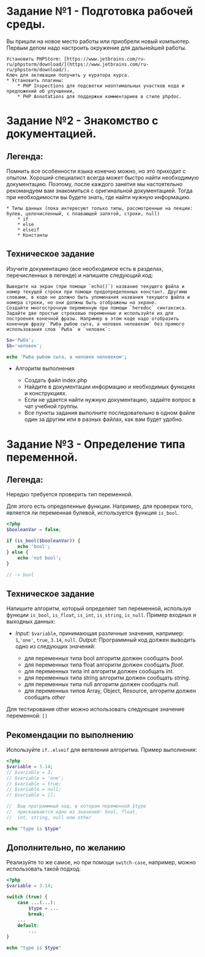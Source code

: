 # Задание №1 - Подготовка рабочей среды.

Вы пришли на новое место работы или приобрели новый компьютер. Первым делом надо настроить окружение для дальнейшей работы.

    Установить PHPStorm: [https://www.jetbrains.com/ru-ru/phpstorm/download/](https://www.jetbrains.com/ru-ru/phpstorm/download/).
    Ключ для активации получить у куратора курса.
    * Установить плагины:
        * PHP Inspections для подсветки неоптимальных участков кода и предложений об улучшении,
        * PHP Annotations для поддержки комментариев в стиле phpdoc.



# Задание №2 - Знакомство с документацией.
## Легенда:

Помнить все особенности языка конечно можно, но это приходит с опытом. Хороший специалист всегда может быстро найти необходимую документацию. Поэтому, после каждого занятия мы настоятельно рекомандуем вам знакомиться с оригинальной документацией. Тогда при необходимости вы будете знать, где найти нужную информацию.

    * Типы данных (пока интересуют только типы, рассмотренные на лекции: булев, целочисленный, с плавающей запятой, строки, null)
        * if
        * else
        * elseif
        * Константы

## Техническое задание

Изучите документацию (все необходимое есть в разделах, перечисленных в легенде) и напишите следующий код:

    Выведите на экран (при помощи `echo()`) название текущего файла и номер текущей строки при помощи предопределенных констант. Другими словами, в коде не должно быть упоминания названия текущего файла и номера строки, но они должны быть отображены на экране.
    Создайте многострочную переменную при помощи `heredoc` синтаксиса.
    Задайте две простые строковые переменные и используйте их для построения конечной фразы. Например в этом коде надо отобразить конечную фразу `Рыба рыбою сыта, а человек человеком` без прямого использования слов `Рыба` и `человек`:
```php
$a='Рыба';
$b='человек';

echo 'Рыба рыбою сыта, а человек человеком';
```
* Алгоритм выполнения

    * Создать файл index.php
    * Найдите в документации информацию и необходимых функциях и конструкциях.
    * Если не удается найти нужную документацию, задайте вопрос в чат учебной группы.
    * Все пункты задания выполните последовательно в одном файле один за другим или в разных файлах, как вам будет удобно.


# Задание №3 - Определение типа переменной.
## Легенда:

Нередко требуется проверить тип переменной.

Для этого есть определенные функции. Например, для проверки того, является ли переменная булевой, используется функция `is_bool`.
```php
<?php
$booleanVar = false;

if (is_bool($booleanVar)) {
    echo 'bool';
} else {
    echo 'not bool';
}

// -> bool
```
## Техническое задание

Напишите алгоритм, который определяет тип переменной, используя функции `is_bool`,
`is_float`, `is_int`, `is_string`, `is_null`.
Пример входных и выходных данных:

* *Input:* `$variable`, принимающая различные значения, например: `1`,`'one'`, `true`, `3.14`, `null`. *Output:* Программный код должен выводить одно из следующих значений:

    * для переменных типа bool алгоритм должен сообщать *bool*.
    * для переменных типа float алгоритм должен сообщать *float*.
    * для переменных типа int алгоритм должен сообщать *int*.
    * для переменных типа string алгоритм должен сообщать *string*.
    * для переменных типа null алгоритм должен сообщать *null*.
    * для переменных типов Array, Object, Resource, алгоритм должен сообщать *other*

Для тестирования other можно использовать следующее значение переменной: `[]`
## Рекомендации по выполнению

Используйте `if..elseif` для ветвления алгоритма. Пример выполнения:
```php
<?php
$variable = 3.14;
// $variable = 3;
// $variable = 'one';
// $variable = true;
// $variable = null;
// $variable = [];

//  Ваш программный код, в котором переменной $type
//  присваивается одно из значений: bool, float, 
//  int, string, null или other

echo "type is $type"
```

## Дополнительно, по желанию

Реализуйте то же самое, но при помощи `switch-case`, например, можно использовать такой подход:
```php
<?php
$variable = 3.14;

switch (true) {
    case ...(...):
        $type = ...
        break;
    ...
    default:
        ... 
}

echo "type is $type"
```